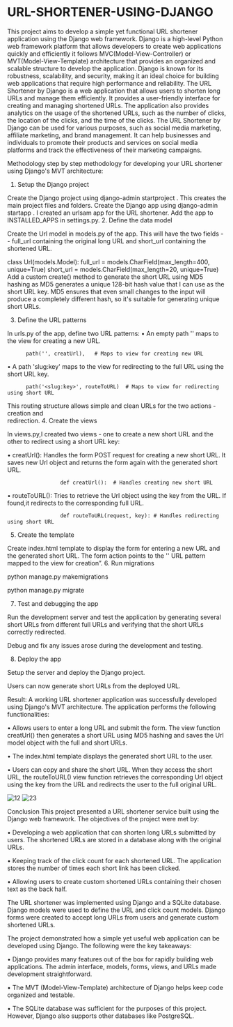 # URL-SHORTENER-USING-DJANGO
This project aims to develop a simple yet functional URL shortener application using the Django web framework. Django is a high-level Python web framework platform that allows developers to create web applications quickly and efficiently it follows MVC(Model-View-Controller) or MVT(Model-View-Template) architecture that provides an organized and scalable structure to develop the application. Django is known for its robustness, scalability, and security, making it an ideal choice for building web applications that require high performance and reliability. The URL Shortener by Django is a web application that allows users to shorten long URLs and manage them efficiently. It provides a user-friendly interface for creating and managing shortened URLs. The application also provides analytics on the usage of the shortened URLs, such as the number of clicks, the location of the clicks, and the time of the clicks. The URL Shortener by Django can be used for various purposes, such as social media marketing, affiliate marketing, and brand management. It can help businesses and individuals to promote their products and services on social media platforms and track the effectiveness of their marketing campaigns.

Methodology
step by step methodology for developing your URL shortener using Django's MVT architecture:

1. Setup the Django project

Create the Django project using django-admin startproject <projectname>. This creates the main project files and folders.
Create the Django app using django-admin startapp <appname>. I created an urlsam app for the URL shortener.
Add the app to INSTALLED_APPS in settings.py.
2. Define the data model

Create the Url model in models.py of the app. This will have the two fields - - full_url
containing the original long URL and short_url containing the shortened URL.

 class Url(models.Model):
 full_url = models.CharField(max_length=400, unique=True)
 short_url = models.CharField(max_length=20, unique=True)
Add a custom create() method to generate the short URL using MD5 hashing as MD5 generates a unique 128-bit hash value that I can use as the short URL key. MD5 ensures that even small changes to the input will produce a completely different hash, so it's suitable for generating unique short URLs.

3. Define the URL patterns

In urls.py of the app, define two URL patterns:
• An empty path '' maps to the view for creating a new URL.

          path('', creatUrl),   # Maps to view for creating new URL
• A path 'slug:key' maps to the view for redirecting to the full URL using the short URL key.

          path('<slug:key>', routeToURL)  # Maps to view for redirecting using short URL
          
 This routing structure allows simple and clean URLs for the two actions - creation and   
 redirection.
4. Create the views

In views.py,I created two views - one to create a new short URL and the other to redirect using a short URL key:

• creatUrl(): Handles the form POST request for creating a new short URL. It saves new Url object and returns the form again with the generated short URL.

                     def creatUrl():  # Handles creating new short URL    
• routeToURL(): Tries to retrieve the Url object using the key from the URL. If found,it redirects to the corresponding full URL.

                     def routeToURL(request, key): # Handles redirecting using short URL
5. Create the template

Create index.html template to display the form for entering a new URL and the generated short URL. The form action points to the '' URL pattern mapped to the view for creation”.
6. Run migrations

python manage.py makemigrations

python manage.py migrate

7. Test and debugging the app

Run the development server and test the application by generating several short URLs from different full URLs and verifying that the short URLs correctly redirected.

Debug and fix any issues arose during the development and testing.

8. Deploy the app

Setup the server and deploy the Django project.

Users can now generate short URLs from the deployed URL.

Result:
A working URL shortener application was successfully developed using Django's MVT architecture. The application performs the following functionalities:

• Allows users to enter a long URL and submit the form. The view function creatUrl() then generates a short URL using MD5 hashing and saves the Url model object with the full and short URLs.

• The index.html template displays the generated short URL to the user.

• Users can copy and share the short URL. When they access the short URL, the routeToURL() view function retrieves the corresponding Url object using the key from the URL and redirects the user to the full original URL.

![12](https://github.com/shristy-chaudhary/URL-SHORTENER-USING-DJANGO/assets/110960844/4c2ebaae-3523-470c-bffa-ae85bf61cad7)
![23](https://github.com/shristy-chaudhary/URL-SHORTENER-USING-DJANGO/assets/110960844/7455bc85-f3d5-4ec5-b833-4b7507b9622a)

Conclusion
This project presented a URL shortener service built using the Django web framework. The objectives of the project were met by:

• Developing a web application that can shorten long URLs submitted by users. The shortened URLs are stored in a database along with the original URLs.

• Keeping track of the click count for each shortened URL. The application stores the number of times each short link has been clicked.

• Allowing users to create custom shortened URLs containing their chosen text as the back half.

The URL shortener was implemented using Django and a SQLite database. Django models were used to define the URL and click count models. Django forms were created to accept long URLs from users and generate custom shortened URLs.

The project demonstrated how a simple yet useful web application can be developed using Django. The following were the key takeaways:

• Django provides many features out of the box for rapidly building web applications. The admin interface, models, forms, views, and URLs made development straightforward.

• The MVT (Model-View-Template) architecture of Django helps keep code organized and testable.

• The SQLite database was sufficient for the purposes of this project. However, Django also supports other databases like PostgreSQL.
